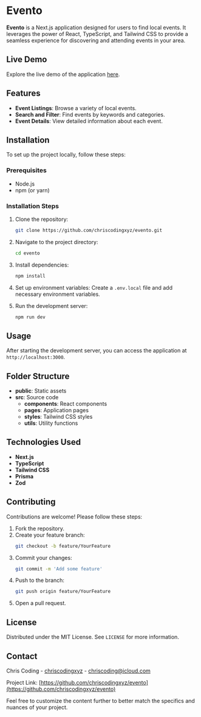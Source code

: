 # Evento

**Evento** is a Next.js application designed for users to find local events. It leverages the power of React, TypeScript, and Tailwind CSS to provide a seamless experience for discovering and attending events in your area.

## Live Demo

Explore the live demo of the application [here](https://evento-seven.vercel.app).

## Features

- **Event Listings**: Browse a variety of local events.
- **Search and Filter**: Find events by keywords and categories.
- **Event Details**: View detailed information about each event.

## Installation

To set up the project locally, follow these steps:

### Prerequisites

- Node.js
- npm (or yarn)

### Installation Steps

1. Clone the repository:

   ```sh
   git clone https://github.com/chriscodingxyz/evento.git
   ```

2. Navigate to the project directory:
   ```sh
   cd evento
   ```
3. Install dependencies:
   ```sh
   npm install
   ```
4. Set up environment variables:
   Create a `.env.local` file and add necessary environment variables.

5. Run the development server:
   ```sh
   npm run dev
   ```

## Usage

After starting the development server, you can access the application at `http://localhost:3000`.

## Folder Structure

- **public**: Static assets
- **src**: Source code
  - **components**: React components
  - **pages**: Application pages
  - **styles**: Tailwind CSS styles
  - **utils**: Utility functions

## Technologies Used

- **Next.js**
- **TypeScript**
- **Tailwind CSS**
- **Prisma**
- **Zod**

## Contributing

Contributions are welcome! Please follow these steps:

1. Fork the repository.
2. Create your feature branch:
   ```sh
   git checkout -b feature/YourFeature
   ```
3. Commit your changes:
   ```sh
   git commit -m 'Add some feature'
   ```
4. Push to the branch:
   ```sh
   git push origin feature/YourFeature
   ```
5. Open a pull request.

## License

Distributed under the MIT License. See `LICENSE` for more information.

## Contact

Chris Coding - [chriscodingxyz](https://github.com/chriscodingxyz) - chriscoding@icloud.com

Project Link: [https://github.com/chriscodingxyz/evento](https://github.com/chriscodingxyz/evento)

Feel free to customize the content further to better match the specifics and nuances of your project.
